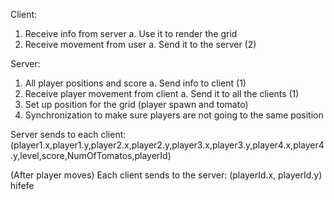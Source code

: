 Client:
1.	Receive info from server
	a.	Use it to render the grid
2.	Receive movement from user
	a.	Send it to the server (2)

Server:
1.	All player positions and score 
	a.	Send info to client (1)
2.	Receive player movement from client
	a.	Send it to all the clients (1)
3.	Set up position for the grid (player spawn and tomato)
4.	Synchronization to make sure players are not going to the same position

Server sends to each client:
(player1.x,player1.y,player2.x,player2.y,player3.x,player3.y,player4.x,player4.y,level,score,NumOfTomatos,playerId)

(After player moves)
Each client sends to the server:
(playerId.x, playerId.y)
hifefe

